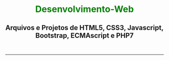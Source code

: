 <h1 align="center"><font color="green"> Desenvolvimento-Web </font></h1>
<h2 align="center"> Arquivos e Projetos de HTML5, CSS3, Javascript, Bootstrap, ECMAscript e PHP7 </h2>
<br>
<hr>
<br>


